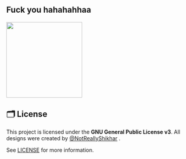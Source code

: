 
## Fuck you hahahahhaa

<h4>  </h4>    
<a href="https://dashboard.heroku.com/new?template=https://github.com/TeamYukki/YukkiAFKBot"><img src="https://img.shields.io/badge/Deploy%20To%20Heroku-blueviolet?style=for-the-badge&logo=heroku" width="200""/></a>


## 🗂 License

This project is licensed under the **GNU General Public License v3**. All designs were created by [@NotReallyShikhar](https://github.com/NotReallyShikhar) .

See [LICENSE](LICENSE) for more information.
